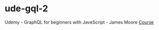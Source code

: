 # ude-gql-2
Udemy - GraphQL for beginners with JaveScript - James Moore
[Course](https://www.udemy.com/course/graphql-for-beginners-with-javascript/learn/lecture/11835844?start=0#overview)

